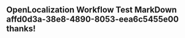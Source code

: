 <properties
ms.topic="hero-topic"
ms.test1="hero-topic"
ms.test2="test"/>

## OpenLocalization Workflow Test MarkDown affd0d3a-38e8-4890-8053-eea6c5455e00 thanks!
